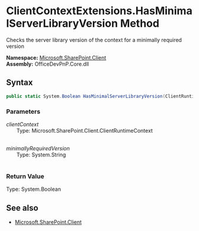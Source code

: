 # ClientContextExtensions.HasMinimalServerLibraryVersion Method  
Checks the server library version of the context for a minimally required version  

**Namespace:** [Microsoft.SharePoint.Client](Microsoft.SharePoint.Client.md)  
**Assembly:** OfficeDevPnP.Core.dll  
## Syntax
```C#
public static System.Boolean HasMinimalServerLibraryVersion(ClientRuntimeContext clientContext, String minimallyRequiredVersion)
```
### Parameters
*clientContext*  
&emsp;&emsp;Type: Microsoft.SharePoint.Client.ClientRuntimeContext  
&emsp;&emsp;  
  
*minimallyRequiredVersion*  
&emsp;&emsp;Type: System.String  
&emsp;&emsp;  
  
### Return Value
Type: System.Boolean  


## See also
- [Microsoft.SharePoint.Client](Microsoft.SharePoint.Client.md)
